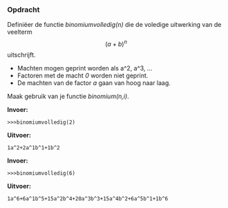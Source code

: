 ### Opdracht
Definiëer de functie *binomiumvolledig(n)* die de voledige uitwerking van de veelterm $$(a+b)^n$$ uitschrijft.

- Machten mogen geprint worden als a^2, a^3, ...
- Factoren met de macht *0* worden niet geprint.
- De machten van de factor *a* gaan van hoog naar laag.

Maak gebruik van je functie *binomium(n,i)*.

**Invoer:**

    >>>binomiumvolledig(2)


**Uitvoer:**

    1a^2+2a^1b^1+1b^2


    
**Invoer:**

    >>>binomiumvolledig(6)


**Uitvoer:**

    1a^6+6a^1b^5+15a^2b^4+20a^3b^3+15a^4b^2+6a^5b^1+1b^6

